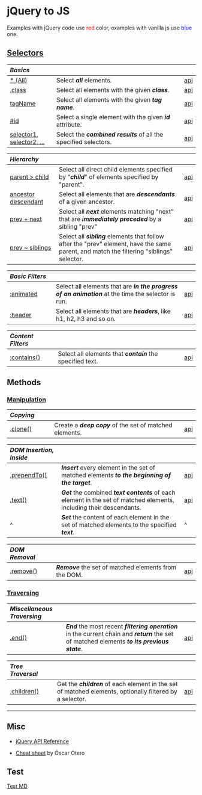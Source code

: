 # jQuery to JS

Examples with jQuery code use <span style='color: red'>red</span> color, examples with vanilla js use <span style='color: blue'>blue</span> one.

## [Selectors](?selectors/)

<style>
th { text-align: left; font-style: italic; }
tr td:nth-child(1) { width: 12rem; }
tr td:nth-child(2) { width: 60rem; }
</style>

| Basics |||
|--|--|--|
| [* (All)](?selectors/all/) | Select **_all_** elements. | [api](https://api.jquery.com/all-selector/) |
| [.class](?selectors/class/) | Select all elements with the given **_class_**. | [api](https://api.jquery.com/class-selector/) |
| [tagName](?selectors/tagname/) | Select all elements with the given **_tag name_**. | [api](https://api.jquery.com/element-selector/) |
| [#id](?selectors/id/) | Select a single element with the given **_id_** attribute. | [api](https://api.jquery.com/id-selector/) |
| [selector1, selector2, ...](?selectors/multiple/) | Select the **_combined results_** of all the specified selectors. | [api](https://api.jquery.com/multiple-selector/) |

| Hierarchy |||
|--|--|--|
| [parent > child](?selectors/child/) | Select all direct child elements specified by "**_child_**" of elements specified by "parent". | [api](https://api.jquery.com/child-selector/) |
| [ancestor descendant](?selectors/descendant/) | Select all elements that are **_descendants_** of a given ancestor. | [api](https://api.jquery.com/descendant-selector/) |
| [prev + next](?selectors/next/) | Select all **_next_** elements matching "next" that are **_immediately preceded_** by a sibling "prev" | [api](https://api.jquery.com/next-adjacent-Selector/) |
| [prev ~ siblings](?selectors/siblings/) | Select all **_sibling_** elements that follow after the "prev" element, have the same parent, and match the filtering "siblings" selector. | [api](https://api.jquery.com/next-siblings-selector/) |

| Basic Filters |||
|--|--|--|
| [:animated](?selectors/animated/) | Select all elements that are **_in the progress of an animation_** at the time the selector is run. | [api](https://api.jquery.com/animated-selector/) |
| [:header](?selectors/header/) | Select all elements that are **_headers_**, like h1, h2, h3 and so on. | [api](https://api.jquery.com/header-selector/) |

| Content Filters |||
|--|--|--|
| [:contains()](?selectors/contains/) | Select all elements that **_contain_** the specified text. | [api](https://api.jquery.com/contains-selector/) |

## Methods

### [Manipulation](?manipulation/)

| Copying |||
|--|--|--|
| [.clone()](?manipulation/clone/) | Create a **_deep copy_** of the set of matched elements. | [api](https://api.jquery.com/clone/) |

| DOM Insertion, Inside |||
|--|--|--|
| [.prependTo()](?manipulation/prependTo/) | **_Insert_** every element in the set of matched elements **_to the beginning of the target_**. | [api](https://api.jquery.com/prependTo/) |
| [.text()](?manipulation/text/) | **_Get_** the combined **_text contents_** of each element in the set of matched elements, including their descendants. | [api](https://api.jquery.com/text/) |
| ^| **_Set_** the content of each element in the set of matched elements to the specified **_text_**. | ^|

| DOM Removal |||
|--|--|--|
| [.remove()](?manipulation/remove/) | **_Remove_** the set of matched elements from the DOM. | [api](https://api.jquery.com/remove/) |

### [Traversing](?traversing/)

| Miscellaneous Traversing |||
|--|--|--|
| [.end()](?traversing/end/) | **_End_** the most recent **_filtering operation_** in the current chain and **_return_** the set of matched elements **_to its previous state_**. | [api](https://api.jquery.com/end/) |

| Tree Traversal |||
|--|--|--|
| [.children()](?traversing/children/) | Get the **_children_** of each element in the set of matched elements, optionally filtered by a selector. | [api](https://api.jquery.com/children/) |

----

## Misc

* [jQuery API Reference](https://api.jquery.com)

* [Cheat sheet](https://oscarotero.com/jquery/) by Óscar Otero

## Test

[Test MD](?test/)

